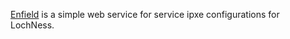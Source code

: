 [Enfield](http://en.wikipedia.org/wiki/Enfield_Monster) is a simple web service for service ipxe configurations for LochNess.

